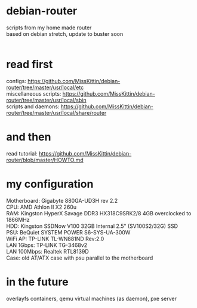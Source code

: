 # debian-router
scripts from my home made router<br>
based on debian stretch, update to buster soon<br><br>

# read first
configs: https://github.com/MissKittin/debian-router/tree/master/usr/local/etc<br>
miscellaneous scripts: https://github.com/MissKittin/debian-router/tree/master/usr/local/sbin<br>
scripts and daemons: https://github.com/MissKittin/debian-router/tree/master/usr/local/share/router

# and then
read tutorial: https://github.com/MissKittin/debian-router/blob/master/HOWTO.md

# my configuration
Motherboard: Gigabyte 880GA-UD3H rev 2.2<br>
CPU: AMD Athlon II X2 260u<br>
RAM: Kingston HyperX Savage DDR3 HX318C9SRK2/8 4GB overclocked to 1866MHz<br>
HDD: Kingston SSDNow V100 32GB Internal 2.5" (SV100S2/32G) SSD<br>
PSU: BeQuiet SYSTEM POWER S6-SYS-UA-300W<br>
WiFi AP: TP-LINK TL-WN881ND Rev:2.0<br>
LAN 1Gbps: TP-LINK TG-3468v2<br>
LAN 100Mbps: Realtek RTL8139D<br>
Case: old AT/ATX case with psu parallel to the motherboard

# in the future
overlayfs containers, qemu virtual machines (as daemon), pxe server
